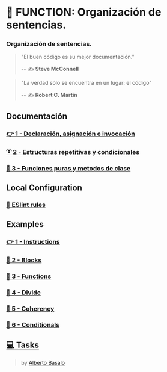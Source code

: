 # 🔀 FUNCTION: Organización de sentencias.

### Organización de sentencias.

> "El buen código es su mejor documentación."
>
> -- ✍️ **Steve McConnell**

> "La verdad sólo se encuentra en un lugar: el código"
>
> -- ✍️ **Robert C. Martin**

## Documentación

### [👉 1 - Declaración, asignación e invocación](./docs/1-declaracion_asignacion_e_invocacion.md)

### [➰ 2 - Estructuras repetitivas y condicionales](./docs/2-estructuras_repetitivas_y_condicionales.md)

### [🧩 3 - Funciones puras y metodos de clase](./docs/3-funciones_puras_y_metodos_de_clase.md)

## Local Configuration

### [🚨 ESlint rules](./docs/eslint-rules.md)

## Examples

### [👉 1 - Instructions](./src/examples/1-instructions)

### [📜 2 - Blocks](./src/examples/2-blocks)

### [🧩 3 - Functions](./src/examples/3-functions)

### [🧩 4 - Divide](./src/examples/4-divide)

### [🧩 5 - Coherency](./src/examples/5-coherency)

### [🔱 6 - Conditionals](./src/examples/6-conditionals)

## [💻 Tasks](./src/tasks)

> by [Alberto Basalo](https://twitter.com/albertobasalo)
